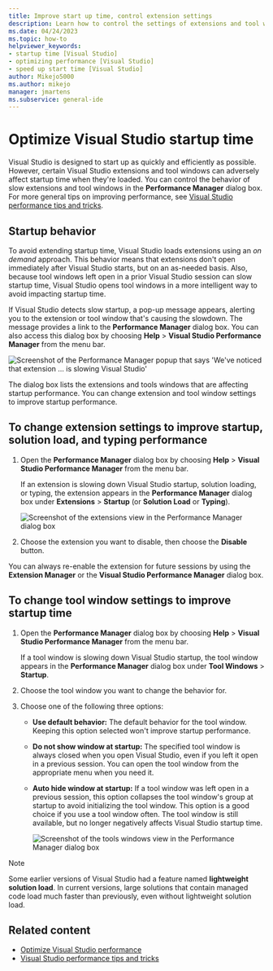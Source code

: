 ```yaml
---
title: Improve start up time, control extension settings
description: Learn how to control the settings of extensions and tool windows in the Performance Manager dialog box to improve Visual Studio start-up time.
ms.date: 04/24/2023
ms.topic: how-to
helpviewer_keywords:
- startup time [Visual Studio]
- optimizing performance [Visual Studio]
- speed up start time [Visual Studio]
author: Mikejo5000
ms.author: mikejo
manager: jmartens
ms.subservice: general-ide
---
```

# Optimize Visual Studio startup time


Visual Studio is designed to start up as quickly and efficiently as possible. However, certain Visual Studio extensions and tool windows can adversely affect startup time when they're loaded. You can control the behavior of slow extensions and tool windows in the **Performance Manager** dialog box. For more general tips on improving performance, see [Visual Studio performance tips and tricks](../ide/visual-studio-performance-tips-and-tricks.md).

## Startup behavior

To avoid extending startup time, Visual Studio loads extensions using an _on demand_ approach. This behavior means that extensions don't open immediately after Visual Studio starts, but on an as-needed basis. Also, because tool windows left open in a prior Visual Studio session can slow startup time, Visual Studio opens tool windows in a more intelligent way to avoid impacting startup time.

If Visual Studio detects slow startup, a pop-up message appears, alerting you to the extension or tool window that's causing the slowdown. The message provides a link to the **Performance Manager** dialog box. You can also access this dialog box by choosing **Help** > **Visual Studio Performance Manager** from the menu bar.

![Screenshot of the Performance Manager popup that says 'We've noticed that extension ... is slowing Visual Studio'](../ide/media/vside_perfdialog_popup.png)

The dialog box lists the extensions and tools windows that are affecting startup performance. You can change extension and tool window settings to improve startup performance.

## <a name="extensions" />To change extension settings to improve startup, solution load, and typing performance

1. Open the **Performance Manager** dialog box by choosing **Help** > **Visual Studio Performance Manager** from the menu bar.

    If an extension is slowing down Visual Studio startup, solution loading, or typing, the extension appears in the **Performance Manager** dialog box under **Extensions** > **Startup** (or **Solution Load** or **Typing**).

    ![Screenshot of the extensions view in the Performance Manager dialog box](../ide/media/vside_perfdialog_extensions.png)

2. Choose the extension you want to disable, then choose the **Disable** button.

You can always re-enable the extension for future sessions by using the **Extension Manager** or the **Visual Studio Performance Manager** dialog box.

## <a name="tool-windows" />To change tool window settings to improve startup time

1. Open the **Performance Manager** dialog box by choosing **Help** > **Visual Studio Performance Manager** from the menu bar.

    If a tool window is slowing down Visual Studio startup, the tool window appears in the **Performance Manager** dialog box under **Tool Windows** > **Startup**.

2. Choose the tool window you want to change the behavior for.

3. Choose one of the following three options:

   - **Use default behavior:** The default behavior for the tool window. Keeping this option selected won't improve startup performance.

   - **Do not show window at startup:** The specified tool window is always closed when you open Visual Studio, even if you left it open in a previous session. You can open the tool window from the appropriate menu when you need it.

   - **Auto hide window at startup:** If a tool window was left open in a previous session, this option collapses the tool window's group at startup to avoid initializing the tool window. This option is a good choice if you use a tool window often. The tool window is still available, but no longer negatively affects Visual Studio startup time.

     ![Screenshot of the tools windows view in the Performance Manager dialog box](../ide/media/vside_perfdialog_toolwindows.png)

> [!NOTE]
> Some earlier versions of Visual Studio had a feature named **lightweight solution load**. In current versions, large solutions that contain managed code load much faster than previously, even without lightweight solution load.

## Related content

- [Optimize Visual Studio performance](../ide/optimize-visual-studio-performance.md)
- [Visual Studio performance tips and tricks](../ide/visual-studio-performance-tips-and-tricks.md)
